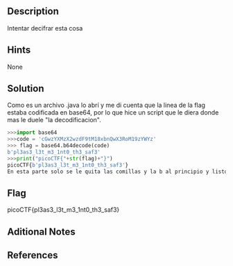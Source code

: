 ## Description
Intentar decifrar esta cosa

## Hints
None

## Solution
Como es un archivo .java lo abrí y me di cuenta que la linea de la flag estaba codificada en base64, por lo que hice un script que le diera donde mas le duele "la decodificacion".

```python
>>>import base64
>>>code = 'cGwzYXMzX2wzdF9tM18xbnQwX3RoM19zYWYz'
>>> flag = base64.b64decode(code)
b'pl3as3_l3t_m3_1nt0_th3_saf3'
>>>print("picoCTF{"+str(flag)+"}")
picoCTF{b'pl3as3_l3t_m3_1nt0_th3_saf3'}
En esta parte solo se le quita las comillas y la b al principio y listo, queda la flag.
```

## Flag
picoCTF{pl3as3_l3t_m3_1nt0_th3_saf3}

## Aditional Notes

## References
